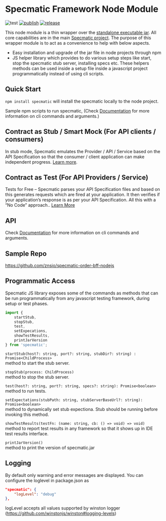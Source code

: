 # Specmatic Framework Node Module

![test](https://github.com/znsio/specmatic-node/actions/workflows/test.yml/badge.svg)
[![publish](https://github.com/znsio/specmatic-node/actions/workflows/publish.yml/badge.svg)](https://www.npmjs.com/package/specmatic)
[![release](https://badgen.net/github/release/znsio/specmatic-node/master)](https://github.com/znsio/specmatic-node/releases/latest)

This node module is a thin wrapper over the [standalone executable jar](https://specmatic.in/getting_started.html#setup). All core capabilities are in the main [Specmatic project](https://github.com/znsio/specmatic). The purpose of this wrapper module is to act as a convenience to help with below aspects.

-   Easy installation and upgrade of the jar file in node projects through npm
-   JS helper library which provides to do various setup steps like start, stop the specmatic stub server, installing specs etc. These helpers methods can be used inside a setup file inside a javascript project programmatically instead of using cli scripts.

## Quick Start

`npm install specmatic` will install the specmatic locally to the node project.

Sample npm scripts to run specmatic, (Check [Documentation](https://specmatic.in/documentation.html) for more information on cli commands and arguments.)

## Contract as Stub / Smart Mock (For API clients / consumers)

In stub mode, Specmatic emulates the Provider / API / Service based on the API Specification so that the consumer / client application can make independent progress. [Learn more](https://specmatic.in/#contract-as-stub).

## Contract as Test (For API Providers / Service)

Tests for Free – Specmatic parses your API Specification files and based on this generates requests which are fired at your application. It then verifies if your application’s response is as per your API Specification. All this with a “No Code” approach.. [Learn More](https://specmatic.in/#contract-as-test)

## API

Check [Documentation](https://specmatic.in/documentation.html) for more information on cli commands and arguments.

## Sample Repo

https://github.com/znsio/specmatic-order-bff-nodejs

## Programmatic Access

Specmatic JS library exposes some of the commands as methods that can be run programmatically from any javascript testing framework, during setup or test phases.

```javascript
import {
    startStub,
    stopStub,
    test,
    setExpecations,
    showTestResults,
    printJarVersion
} from 'specmatic';
```

`startStub(host?: string, port?: string, stubDir?: string) : Promise<ChildProcess>` <br />
method to start the stub server.

`stopStub(process: ChildProcess)` <br />
method to stop the stub server.

`test(host?: string, port?: string, specs?: string): Promise<boolean>` <br />
method to run tests.

`setExpectations(stubPath: string, stubServerBaseUrl?: string): Promise<boolean>` <br />
method to dynamically set stub expectiona. Stub should be running before invoking this method.

`showTestResults(testFn: (name: string, cb: () => void) => void)` <br />
method to report test results in any framework so that it shows up in IDE test results interface.

`printJarVersion()` <br />
method to print the version of specmatic.jar

## Logging

By default only warning and error messages are displayed. You can configure the loglevel in package.json as

```json
"specmatic": {
    "logLevel": "debug"
},
```

logLevel accepts all values supported by winston logger (https://github.com/winstonjs/winston#logging-levels)
